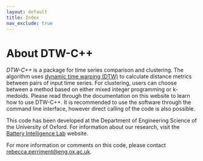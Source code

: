 ```yaml
---
layout: default
title: Index
nav_exclude: true
---
```


# About DTW-C++

_DTW-C++_ is a package for time series comparison and clustering. The algorithm uses [dynamic time warping (DTW)](https://en.wikipedia.org/wiki/Dynamic_time_warping) to calculate distance metrics between pairs of input time series. For clustering, users can choose between a method based on either mixed integer programming or k-medoids. Please read through the  documentation on this website to learn how to use DTW-C++. It is recommended to use the software through the command line interface, however direct calling of the code is also possible.

This code has been developed at the Department of Engineering Science of the University of Oxford. 
For information about our research, visit the [Battery Intelligence Lab](https://howey.eng.ox.ac.uk) website. 

For more information or comments on this code, please contact 
[rebecca.perriment@eng.ox.ac.uk](rebecca.perriment@eng.ox.ac.uk).
